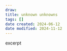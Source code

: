 ```yaml
---
draw:
title: unknown unknowns
tags: []
date created: 2024-06-12
date modified: 2024-11-12
---
```


excerpt

<!-- more -->
